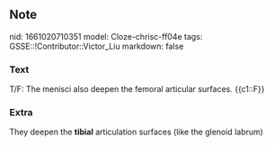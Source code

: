 ## Note
nid: 1661020710351
model: Cloze-chrisc-ff04e
tags: GSSE::!Contributor::Victor_Liu
markdown: false

### Text
T/F: The menisci also deepen the femoral articular surfaces. {{c1::F}}

### Extra
They deepen the <b>tibial</b> articulation surfaces (like the
glenoid labrum)
